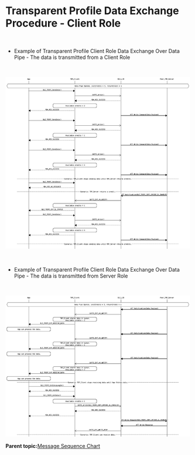 # Transparent Profile Data Exchange Procedure - Client Role

<br />

-   Example of Transparent Profile Client Role Data Exchange Over Data Pipe - The data is transmitted from a Client Role

<br />

![](GUID-E70C6D6F-8015-4058-8B26-CD541911D9B8-low.png)

<br />

-   Example of Transparent Profile Client Role Data Exchange Over Data Pipe - The data is transmitted from Server Role

<br />

![](GUID-E6B2CEF1-CAE0-4BF7-9518-A4A23EF76F23-low.png)

**Parent topic:**[Message Sequence Chart](GUID-3D4E2E63-0227-40ED-BBB4-0E93622C38E0.md)


